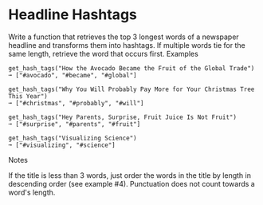 # Headline Hashtags

Write a function that retrieves the top 3 longest words of a newspaper headline and transforms them into hashtags. If multiple words tie for the same length, retrieve the word that occurs first.
Examples
```
get_hash_tags("How the Avocado Became the Fruit of the Global Trade")
➞ ["#avocado", "#became", "#global"]

get_hash_tags("Why You Will Probably Pay More for Your Christmas Tree This Year")
➞ ["#christmas", "#probably", "#will"]

get_hash_tags("Hey Parents, Surprise, Fruit Juice Is Not Fruit")
➞ ["#surprise", "#parents", "#fruit"]

get_hash_tags("Visualizing Science")
➞ ["#visualizing", "#science"]
```
Notes

If the title is less than 3 words, just order the words in the title by length in descending order (see example #4).
Punctuation does not count towards a word's length.

